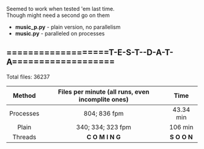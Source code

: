 Seemed to work when tested 'em last time.<br/>
Though might need a second go on them<br/>

 - **music\_p.py** - plain version, no parallelism
 - **music.py**   - paralleled on processes

## ===================T-E-S-T--D-A-T-A===================  
Total files: 36237


  Method  |  Files per minute (all runs, even incomplite ones)  |  Time  
:---:     |       :---:        |   :---:
Processes |   804; 836 fpm     |  43.34 min
Plain     |  340; 334; 323 fpm |  106 min
Threads   |  **C O M I N G**   | **S O O N**
